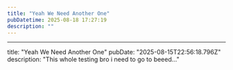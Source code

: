 ```yaml
---
title: "Yeah We Need Another One"
pubDatetime: 2025-08-18 17:27:19
description: ""
---
```

---
title: "Yeah We Need Another One"
pubDate: "2025-08-15T22:56:18.796Z"
description: "This whole testing bro i need to go to beeed..."
